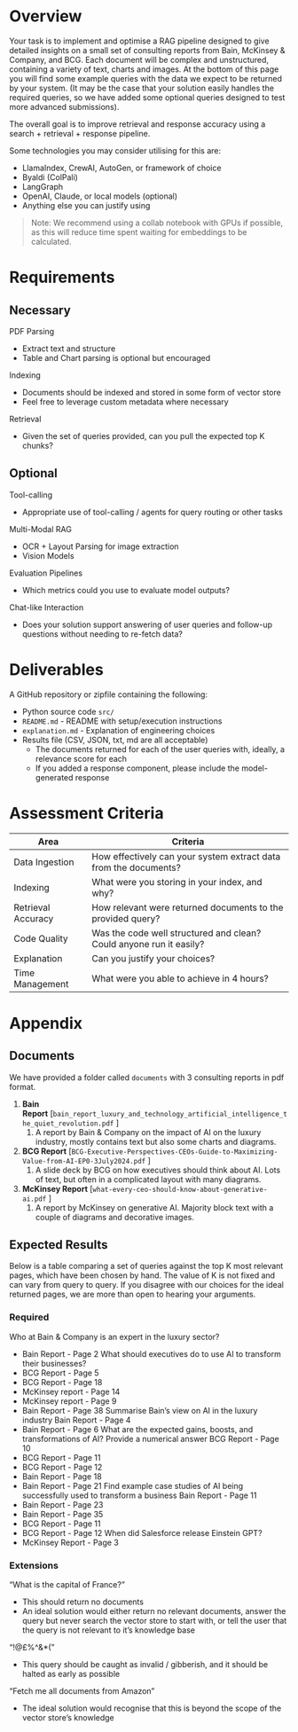 # Overview

Your task is to implement and optimise a RAG pipeline designed to give detailed insights on a small set of consulting reports from Bain, McKinsey & Company, and BCG. Each document will be complex and unstructured, containing a variety of text, charts and images. At the bottom of this page you will find some example queries with the data we expect to be returned by your system. (It may be the case that your solution easily handles the required queries, so we have added some optional queries designed to test more advanced submissions).

The overall goal is to improve retrieval and response accuracy using a search + retrieval + response pipeline.

Some technologies you may consider utilising for this are:

- LlamaIndex, CrewAI, AutoGen, or framework of choice
- Byaldi (ColPali)
- LangGraph
- OpenAI, Claude, or local models (optional)
- Anything else you can justify using

> Note: We recommend using a collab notebook with GPUs if possible, as this will reduce time spent waiting for embeddings to be calculated.
> 

# Requirements

## Necessary

PDF Parsing

- Extract text and structure
- Table and Chart parsing is optional but encouraged

Indexing

- Documents should be indexed and stored in some form of vector store
- Feel free to leverage custom metadata where necessary

Retrieval

- Given the set of queries provided, can you pull the expected top K chunks?

## Optional

Tool-calling

- Appropriate use of tool-calling / agents for query routing or other tasks

Multi-Modal RAG

- OCR + Layout Parsing for image extraction
- Vision Models

Evaluation Pipelines

- Which metrics could you use to evaluate model outputs?

Chat-like Interaction

- Does your solution support answering of user queries and follow-up questions without needing to re-fetch data?

# Deliverables

A GitHub repository or zipfile containing the following:

- Python source code `src/`
- `README.md` - README with setup/execution instructions
- `explanation.md` - Explanation of engineering choices
- Results file (CSV, JSON, txt, md are all acceptable)
    - The documents returned for each of the user queries with, ideally, a relevance score for each
    - If you added a response component, please include the model-generated response

# Assessment Criteria

| Area | Criteria |
| --- | --- |
| Data Ingestion | How effectively can your system extract data from the documents? |
| Indexing | What were you storing in your index, and why? |
| Retrieval Accuracy | How relevant were returned documents to the provided query? |
| Code Quality | Was the code well structured and clean? Could anyone run it easily? |
| Explanation | Can you justify your choices? |
| Time Management | What were you able to achieve in 4 hours? |

# Appendix

## Documents

We have provided a folder called `documents` with 3 consulting reports in pdf format.

1. **Bain Report** [`bain_report_luxury_and_technology_artificial_intelligence_the_quiet_revolution.pdf` ]
    1. A report by Bain & Company on the impact of AI on the luxury industry, mostly contains text but also some charts and diagrams.
2. **BCG Report** [`BCG-Executive-Perspectives-CEOs-Guide-to-Maximizing-Value-from-AI-EP0-3July2024.pdf` ]
    1. A slide deck by BCG on how executives should think about AI. Lots of text, but often in a complicated layout with many diagrams.
3. **McKinsey Report** [`what-every-ceo-should-know-about-generative-ai.pdf` ]
    1. A report by McKinsey on generative AI. Majority block text with a couple of diagrams and decorative images.

## Expected Results

Below is a table comparing a set of queries against the top K most relevant pages, which have been chosen by hand. The value of K is not fixed and can vary from query to query. If you disagree with our choices for the ideal returned pages, we are more than open to hearing your arguments.

### Required
Who at Bain & Company is an expert in the luxury sector?
- Bain Report - Page 2
What should executives do to use AI to transform their businesses?
- BCG Report - Page 5
- BCG Report - Page 18
- McKinsey report - Page 14
- McKinsey report - Page 9
- Bain Report - Page 38
Summarise Bain’s view on AI in the luxury industry	Bain Report - Page 4
- Bain Report - Page 6
What are the expected gains, boosts, and transformations of AI? Provide a numerical answer	BCG Report - Page 10
- BCG Report - Page 11
- BCG Report - Page 12
- Bain Report - Page 18
- Bain Report - Page 21
Find example case studies of AI being successfully used to transform a business	Bain Report - Page 11
- Bain Report - Page 23
- Bain Report - Page 35
- BCG Report - Page 11
- BCG Report - Page 12
When did Salesforce release Einstein GPT?
- McKinsey Report - Page 3

### Extensions

“What is the capital of France?”

- This should return no documents
- An ideal solution would either return no relevant documents, answer the query but never search the vector store to start with, or tell the user that the query is not relevant to it’s knowledge base

“!@£$%!@£$%^&*(”

- This query should be caught as invalid / gibberish, and it should be halted as early as possible

“Fetch me all documents from Amazon”

- The ideal solution would recognise that this is beyond the scope of the vector store’s knowledge
